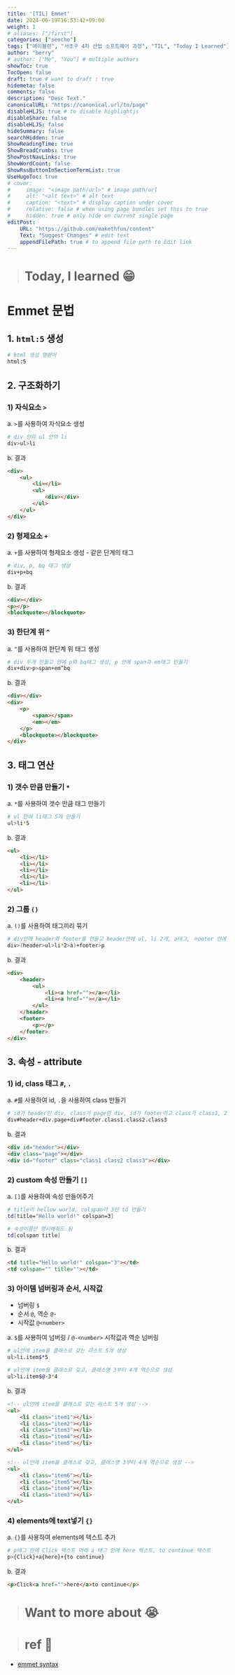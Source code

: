 ```yaml
---
title: '[TIL] Emmet'
date: 2024-06-19T16:53:42+09:00
weight: 1
# aliases: ["/first"]
categories: ["seocho"]
tags: ["에이블런", "서초구 4차 산업 소프트웨어 과정", "TIL", "Today I Learned"]
author: "berry"
# author: ["Me", "You"] # multiple authors
showToc: true
TocOpen: false
draft: true # want to draft : true
hidemeta: false
comments: false
description: "Desc Text."
canonicalURL: "https://canonical.url/to/page"
disableHLJS: true # to disable highlightjs
disableShare: false
disableHLJS: false
hideSummary: false
searchHidden: true
ShowReadingTime: true
ShowBreadCrumbs: true
ShowPostNavLinks: true
ShowWordCount: false
ShowRssButtonInSectionTermList: true
UseHugoToc: true
# cover:
#     image: "<image path/url>" # image path/url
#     alt: "<alt text>" # alt text
#     caption: "<text>" # display caption under cover
#     relative: false # when using page bundles set this to true
#     hidden: true # only hide on current single page
editPost:
    URL: "https://github.com/makethfun/content"
    Text: "Suggest Changes" # edit text
    appendFilePath: true # to append file path to Edit link
---
```


> # Today, I learned :grin:

# Emmet 문법

## 1. `html:5` 생성

```bash
# html 생성 명령어
html:5
```

## 2. 구조화하기

### 1) 자식요소 `>`

a. `>`를 사용하여 자식요소 생성

```bash
# div 안의 ul 안의 li
div>ul>li
```

b. 결과

```html
<div>
    <ul>
        <li></li>
        <ul>
            <div></div>
        </ul>
    </ul>
</div>
```

### 2) 형제요소 `+`

a. `+`를 사용하여 형제요소 생성 - 같은 단계의 태그

```bash
# div, p, bq 태그 생성
div+p+bq
```

b. 결과

```html
<div></div>
<p></p>
<blockquote></blockquote>
```

### 3) 한단계 위 `^`

a. `^`를 사용하여 한단계 위 태그 생성

```bash
# div 두개 만들고 안에 p와 bq태그 생성, p 안에 span과 em태그 만들기
div+div>p>span+em^bq
```

b. 결과

```html
<div></div>
<div>
    <p>
        <span></span>
        <em></em>
    </p>
    <blockquote></blockquote>
</div>
```

## 3. 태그 연산

### 1) 갯수 만큼 만들기 `*`

a. `*`를 사용하여 갯수 만큼 태그 만들기

```bash
# ul 안에 li태그 5개 만들기
ul>li*5
```

b. 결과

```html
<ul>
    <li></li>
    <li></li>
    <li></li>
    <li></li>
    <li></li>
</ul>
```

### 2) 그룹 `()`

a. `()`를 사용하여 태그끼리 묶기

```bash
# div안에 header와 footer를 만들고 header안에 ul, li 2개, a태그, ㄹooter 안에 p 태그만들기
div>(header>ul>li*2>a)+footer>p
```

b. 결과

```html
<div>
    <header>
        <ul>
            <li><a href=""></a></li>
            <li><a href=""></a></li>
        </ul>
    </header>
    <footer>
        <p></p>
    </footer>
</div>
```

## 3. 속성 - attribute

### 1) id, class 태그 `#`, `.`

a. `#`를 사용하여 id, `.`을 사용하여 class 만들기

```bash
# id가 header인 div, class가 page인 div, id가 footer이고 class가 class1, 2, 3인 div만들기
div#header+div.page+div#footer.class1.class2.class3
```

b. 결과

```html
<div id="header"></div>
<div class="page"></div>
<div id="footer" class="class1 class2 class3"></div>
```

### 2) custom 속성 만들기 `[]`

a. `[]`를 사용하여 속성 만들어주기

```bash
# title이 hellow world, colspan이 3인 td 만들기
td[title="Hello world!" colspan=3]

# 속성이름만 명시해줘도 됨
td[colspan title]
```

b. 결과

```html
<td title="Hello world!" colspan="3"></td>
<td colspan="" title=""></td>
```

### 3) 아이템 넘버링과 순서, 시작값

-   넘버링 `$`
-   순서 `@`, 역순 `@-`
-   시작값 `@<number>`

a. `$`를 사용하여 넘버링 / `@-<number>` 시작값과 역순 넘버링

```bash
# ul안에 item을 클래스로 갖는 리스트 5개 생성
ul>li.item$*5

# ul안에 item을 클래스로 갖고, 클래스명 3부터 4개 역순으로 생성
ul>li.item$@-3*4
```

b. 결과

```html
<!-- ul안에 item을 클래스로 갖는 리스트 5개 생성 -->
<ul>
    <li class="item1"></li>
    <li class="item2"></li>
    <li class="item3"></li>
    <li class="item4"></li>
    <li class="item5"></li>
</ul>

<!-- ul안에 item을 클래스로 갖고, 클래스명 3부터 4개 역순으로 생성 -->
<ul>
    <li class="item6"></li>
    <li class="item5"></li>
    <li class="item4"></li>
    <li class="item3"></li>
</ul>
```

### 4) elements에 text넣기 `{}`

a. `{}`를 사용하여 elements에 텍스트 추가

```bash
# p태그 안에 Click 텍스트 아래 a 태그 안에 here 텍스트, to continue 텍스트
p>{Click}+a{here}+{to continue}
```

b. 결과

```html
<p>Click<a href="">here</a>to continue</p>
```

> # Want to more about :sob:

> # ref :link:

-   [emmet syntax](https://docs.emmet.io/abbreviations/syntax/)
